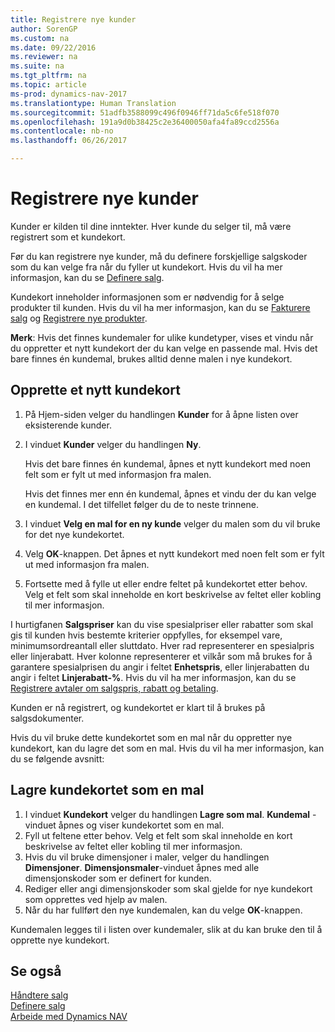 ```yaml
---
title: Registrere nye kunder
author: SorenGP
ms.custom: na
ms.date: 09/22/2016
ms.reviewer: na
ms.suite: na
ms.tgt_pltfrm: na
ms.topic: article
ms-prod: dynamics-nav-2017
ms.translationtype: Human Translation
ms.sourcegitcommit: 51adfb3588099c496f0946ff71da5c6fe518f070
ms.openlocfilehash: 191a9d0b38425c2e36400050afa4fa89ccd2556a
ms.contentlocale: nb-no
ms.lasthandoff: 06/26/2017

---
```


# <a name="how-to-register-new-customers"></a>Registrere nye kunder
Kunder er kilden til dine inntekter. Hver kunde du selger til, må være registrert som et kundekort.

Før du kan registrere nye kunder, må du definere forskjellige salgskoder som du kan velge fra når du fyller ut kundekort. Hvis du vil ha mer informasjon, kan du se [Definere salg](sales-setup-sales.md).

Kundekort inneholder informasjonen som er nødvendig for å selge produkter til kunden. Hvis du vil ha mer informasjon, kan du se [Fakturere salg](sales-how-invoice-sales.md) og [Registrere nye produkter](inventory-how-register-new-products.md).

**Merk**: Hvis det finnes kundemaler for ulike kundetyper, vises et vindu når du oppretter et nytt kundekort der du kan velge en passende mal. Hvis det bare finnes én kundemal, brukes alltid denne malen i nye kundekort.

## <a name="to-create-a-new-customer-card"></a>Opprette et nytt kundekort
1. På Hjem-siden velger du handlingen **Kunder** for å åpne listen over eksisterende kunder.  
2. I vinduet **Kunder** velger du handlingen **Ny**.

    Hvis det bare finnes én kundemal, åpnes et nytt kundekort med noen felt som er fylt ut med informasjon fra malen.

    Hvis det finnes mer enn én kundemal, åpnes et vindu der du kan velge en kundemal. I det tilfellet følger du de to neste trinnene.
3. I vinduet **Velg en mal for en ny kunde** velger du malen som du vil bruke for det nye kundekortet.
4. Velg **OK**-knappen. Det åpnes et nytt kundekort med noen felt som er fylt ut med informasjon fra malen.  
5. Fortsette med å fylle ut eller endre feltet på kundekortet etter behov. Velg et felt som skal inneholde en kort beskrivelse av feltet eller kobling til mer informasjon.

I hurtigfanen **Salgspriser** kan du vise spesialpriser eller rabatter som skal gis til kunden hvis bestemte kriterier oppfylles, for eksempel vare, minimumsordreantall eller sluttdato. Hver rad representerer en spesialpris eller linjerabatt. Hver kolonne representerer et vilkår som må brukes for å garantere spesialprisen du angir i feltet **Enhetspris**, eller linjerabatten du angir i feltet **Linjerabatt-%**. Hvis du vil ha mer informasjon, kan du se [Registrere avtaler om salgspris, rabatt og betaling](sales-how-record-sales-price-discount-payment-agreements.md).

Kunden er nå registrert, og kundekortet er klart til å brukes på salgsdokumenter.

Hvis du vil bruke dette kundekortet som en mal når du oppretter nye kundekort, kan du lagre det som en mal. Hvis du vil ha mer informasjon, kan du se følgende avsnitt:

## <a name="to-save-the-customer-card-as-a-template"></a>Lagre kundekortet som en mal
1. I vinduet **Kundekort** velger du handlingen **Lagre som mal**. **Kundemal**  -vinduet åpnes og viser kundekortet som en mal.
2. Fyll ut feltene etter behov. Velg et felt som skal inneholde en kort beskrivelse av feltet eller kobling til mer informasjon.
3. Hvis du vil bruke dimensjoner i maler, velger du handlingen **Dimensjoner**. **Dimensjonsmaler**-vinduet åpnes med alle dimensjonskoder som er definert for kunden.
4. Rediger eller angi dimensjonskoder som skal gjelde for nye kundekort som opprettes ved hjelp av malen.  
5. Når du har fullført den nye kundemalen, kan du velge **OK**-knappen.

Kundemalen legges til i listen over kundemaler, slik at du kan bruke den til å opprette nye kundekort.

## <a name="see-also"></a>Se også  
[Håndtere salg](sales-manage-sales.md)    
[Definere salg](sales-setup-sales.md)    
[Arbeide med Dynamics NAV](ui-work-product.md)

